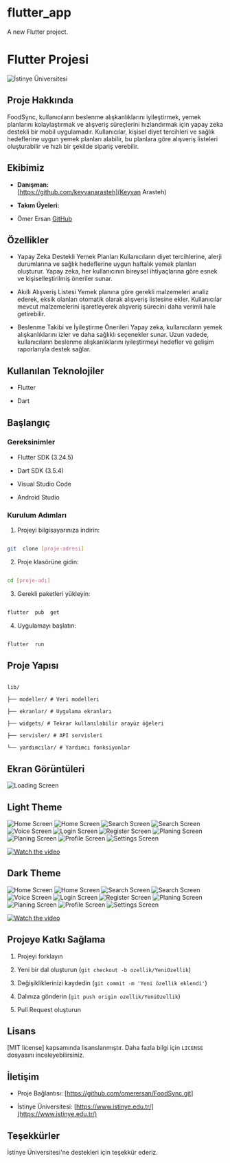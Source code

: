 # flutter_app

A new Flutter project.

# Flutter Projesi

  

![İstinye Üniversitesi](https://www.unitededucation.com/linklogoch/istinye-university-logo.png)

  

## Proje Hakkında

FoodSync, kullanıcıların beslenme alışkanlıklarını iyileştirmek, yemek planlarını kolaylaştırmak ve alışveriş süreçlerini hızlandırmak için yapay zeka destekli bir mobil uygulamadır. Kullanıcılar, kişisel diyet tercihleri ve sağlık hedeflerine uygun yemek planları alabilir, bu planlara göre alışveriş listeleri oluşturabilir ve hızlı bir şekilde sipariş verebilir.

  

## Ekibimiz

-  **Danışman:**  
[https://github.com/keyvanarasteh](Keyvan Arasteh)


-  **Takım Üyeleri:**

- Ömer Ersan [GitHub](https://github.com/omerersan)

  

## Özellikler

- Yapay Zeka Destekli Yemek Planları
Kullanıcıların diyet tercihlerine, alerji durumlarına ve sağlık hedeflerine uygun haftalık yemek planları oluşturur. Yapay zeka, her kullanıcının bireysel ihtiyaçlarına göre esnek ve kişiselleştirilmiş öneriler sunar.

- Akıllı Alışveriş Listesi
Yemek planına göre gerekli malzemeleri analiz ederek, eksik olanları otomatik olarak alışveriş listesine ekler. Kullanıcılar mevcut malzemelerini işaretleyerek alışveriş sürecini daha verimli hale getirebilir.

- Beslenme Takibi ve İyileştirme Önerileri
Yapay zeka, kullanıcıların yemek alışkanlıklarını izler ve daha sağlıklı seçenekler sunar. Uzun vadede, kullanıcıların beslenme alışkanlıklarını iyileştirmeyi hedefler ve gelişim raporlarıyla destek sağlar.

  

## Kullanılan Teknolojiler

- Flutter

- Dart

  

## Başlangıç

  ### Gereksinimler

- Flutter SDK (3.24.5)

- Dart SDK (3.5.4)

- Visual Studio Code

- Android Studio

  

### Kurulum Adımları

1. Projeyi bilgisayarınıza indirin:

```bash

git  clone [proje-adresi]

```

  

2. Proje klasörüne gidin:

```bash

cd [proje-adı]

```

  

3. Gerekli paketleri yükleyin:

```bash

flutter  pub  get

```

  

4. Uygulamayı başlatın:

```bash

flutter  run

```

  

## Proje Yapısı

```

lib/

├── modeller/ # Veri modelleri

├── ekranlar/ # Uygulama ekranları

├── widgets/ # Tekrar kullanılabilir arayüz öğeleri

├── servisler/ # API servisleri

└── yardımcılar/ # Yardımcı fonksiyonlar

```

  

## Ekran Görüntüleri

![Loading Screen](assets/images/screenshots/Light%20Theme/loadingscreen.png)

## Light Theme 
![Home Screen ](assets/images/screenshots/Light%20Theme/homescreen.png)
![Home Screen ](assets/images/screenshots/Light%20Theme/homescreen2.png)
![Search Screen ](assets/images/screenshots/Light%20Theme/searchscreen.png)
![Search Screen ](assets/images/screenshots/Light%20Theme/searchscreen2.png)
![Voice Screen ](assets/images/screenshots/Light%20Theme/voicescreen.png)
![Login Screen ](assets/images/screenshots/Light%20Theme/loginscreen.png)
![Register Screen ](assets/images/screenshots/Light%20Theme/registerscreen.png)
![Planing Screen ](assets/images/screenshots/Light%20Theme/planingscreen.png)
![Planing Screen ](assets/images/screenshots/Light%20Theme/planingscreen2.png)
![Profile Screen ](assets/images/screenshots/Light%20Theme/profilescreen.png)
![Settings Screen ](assets/images/screenshots/Light%20Theme/settingsscreen.png)


[![Watch the video](https://img.youtube.com/vi/kZ9Lh1L6m3o/0.jpg)](https://www.youtube.com/watch?v=kZ9Lh1L6m3o)


## Dark Theme 
![Home Screen ](assets/images/screenshots/Dark%20Theme/homescreen.dark.png)
![Home Screen ](assets/images/screenshots/Dark%20Theme/homescreen2.dark.png)
![Search Screen ](assets/images/screenshots/Dark%20Theme/searchscreen.dark.png)
![Search Screen ](assets/images/screenshots/Dark%20Theme/searchscreen2.dark.png)
![Voice Screen ](assets/images/screenshots/Dark%20Theme/voicescreen.dark.png)
![Login Screen ](assets/images/screenshots/Dark%20Theme/loginscreen.dark.png)
![Register Screen ](assets/images/screenshots/Dark%20Theme/registerscreen.dark.png)
![Planing Screen ](assets/images/screenshots/Dark%20Theme/planingscreen.dark.png)
![Planing Screen ](assets/images/screenshots/Dark%20Theme/planingscreen2.dark.png)
![Profile Screen ](assets/images/screenshots/Dark%20Theme/profilescreen.dark.png)
![Settings Screen ](assets/images/screenshots/Dark%20Theme/settingsscreen.dark.png)


[![Watch the video](https://img.youtube.com/vi/c_Y9qxqHxJ0/0.jpg)](https://www.youtube.com/watch?v=c_Y9qxqHxJ0)


## Projeye Katkı Sağlama

1. Projeyi forklayın

2. Yeni bir dal oluşturun (`git checkout -b ozellik/YeniOzellik`)

3. Değişikliklerinizi kaydedin (`git commit -m 'Yeni özellik eklendi'`)

4. Dalınıza gönderin (`git push origin ozellik/YeniOzellik`)

5. Pull Request oluşturun

  

## Lisans

[MIT license] kapsamında lisanslanmıştır. Daha fazla bilgi için `LICENSE` dosyasını inceleyebilirsiniz.

  

## İletişim

- Proje Bağlantısı: [https://github.com/omerersan/FoodSync.git]

- İstinye Üniversitesi: [https://www.istinye.edu.tr/](https://www.istinye.edu.tr/)

## Teşekkürler
  İstinye Üniversitesi'ne destekleri için teşekkür ederiz.